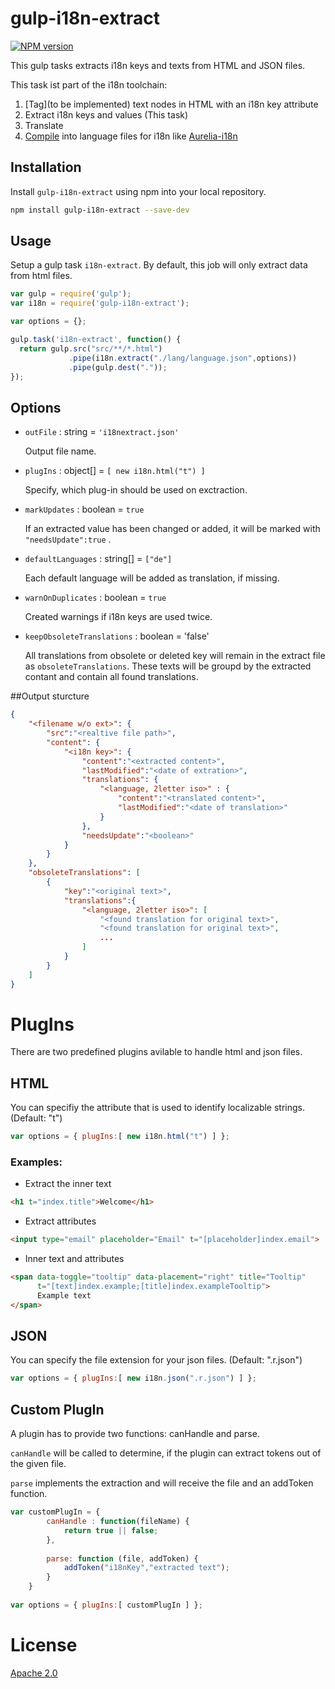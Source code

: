 gulp-i18n-extract
===
[![NPM version][npm-image]][npm-url] 

This gulp tasks extracts i18n keys and texts from HTML and JSON files.

This task ist part of the i18n toolchain:
1. [Tag](to be implemented) text nodes in HTML with an i18n key attribute
2. Extract i18n keys and values (This task)
3. Translate
4. [Compile](https://github.com/Netatwork-de/gulp-i18n-compile2) into language files for i18n like [Aurelia-i18n](https://github.com/aurelia/i18n)  

## Installation

Install `gulp-i18n-extract` using npm into your local repository.

```bash
npm install gulp-i18n-extract --save-dev
```
## Usage

Setup a gulp task `i18n-extract`. By default, this job will only extract data from html files.

```js
var gulp = require('gulp');
var i18n = require('gulp-i18n-extract');

var options = {};

gulp.task('i18n-extract', function() {
  return gulp.src("src/**/*.html")
             .pipe(i18n.extract("./lang/language.json",options))
             .pipe(gulp.dest("."));
});
```

## Options

- `outFile` : string = `'i18nextract.json'`

	Output file name. 

- `plugIns` : object[] = `[ new i18n.html("t") ]`

	Specify, which plug-in should be used on exctraction.
	
- `markUpdates` : boolean = `true`

	If an extracted value has been changed or added, it will be marked with `"needsUpdate":true` .
	
- `defaultLanguages` : string[] = `["de"]`

	Each default language will be added as translation, if missing.
	
- `warnOnDuplicates` : boolean = `true`

	Created warnings if i18n keys are used twice.

- `keepObsoleteTranslations` : boolean = 'false'

	All translations from obsolete or deleted key will remain in the extract file as `obsoleteTranslations`. These texts will be groupd by the extracted contant and contain all found translations.

##Output sturcture
```json
{
	"<filename w/o ext>": {
		"src":"<realtive file path>",
		"content": {
			"<i18n key>": {
				"content":"<extracted content>",
				"lastModified":"<date of extration>",
				"translations": {
					"<language, 2letter iso>" : {
						"content":"<translated content>",
						"lastModified":"<date of translation>"
					}
				},
				"needsUpdate":"<boolean>"
			}
		}
	},
	"obsoleteTranslations": [
		{
			"key":"<original text>",
			"translations":{
				"<language, 2letter iso>": [
					"<found translation for original text>",
					"<found translation for original text>",
					...
				]
			}
		}
	]
}
```

# PlugIns
There are two predefined plugins avilable to handle html and json files.

## HTML
You can specifiy the attribute that is used to identify localizable strings. (Default: "t")
```js
var options = { plugIns:[ new i18n.html("t") ] };  
```
### Examples:
+ Extract the inner text
```html
<h1 t="index.title">Welcome</h1>
```
+ Extract attributes
```html
<input type="email" placeholder="Email" t="[placeholder]index.email">
```
+ Inner text and attributes
```html
<span data-toggle="tooltip" data-placement="right" title="Tooltip" 
      t="[text]index.example;[title]index.exampleTooltip">
	  Example text
</span>
```

## JSON
You can specify the file extension for your json files. (Default: ".r.json")
```js
var options = { plugIns:[ new i18n.json(".r.json") ] }; 	  
```

## Custom PlugIn
A plugin has to provide two functions: canHandle and parse. 

`canHandle` will be called to determine, if the plugin can extract tokens out of the given file.

`parse` implements the extraction and will receive the file and an addToken function. 
```js
var customPlugIn = {		
		canHandle : function(fileName) {			
			return true || false;
		},
		
		parse: function (file, addToken) {			
			addToken("i18nKey","extracted text");					
		}	
	}
	
var options = { plugIns:[ customPlugIn ] }; 
```

# License

[Apache 2.0](/license.txt)

[npm-url]: https://npmjs.org/package/gulp-i18n-extract
[npm-image]: http://img.shields.io/npm/v/gulp-i18n-extract.svg